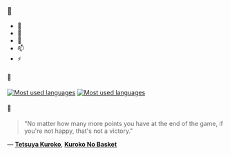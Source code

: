 ### 👋

- 🔭
- 🌱
- 💬
- 📫
- ⚡

#### 🧏

[![Most used languages](https://github-readme-stats-aynah.vercel.app/api/top-langs/?username=aynh&theme=solarized-dark&langs_count=6&layout=compact&hide_title=true)](https://github.com/anuraghazra/github-readme-stats#gh-dark-mode-only)
[![Most used languages](https://github-readme-stats-aynah.vercel.app/api/top-langs/?username=aynh&theme=solarized-light&langs_count=6&layout=compact&hide_title=true)](https://github.com/anuraghazra/github-readme-stats#gh-light-mode-only)

#### 💬

> "No matter how many more points you have at the end of the game, if you're not happy, that's not a victory."

&mdash; [**Tetsuya Kuroko**](https://myanimelist.net/character.php?q=Tetsuya%20Kuroko&cat=character), [**Kuroko No Basket**](https://myanimelist.net/search/all?q=Kuroko%20No%20Basket&cat=all)
